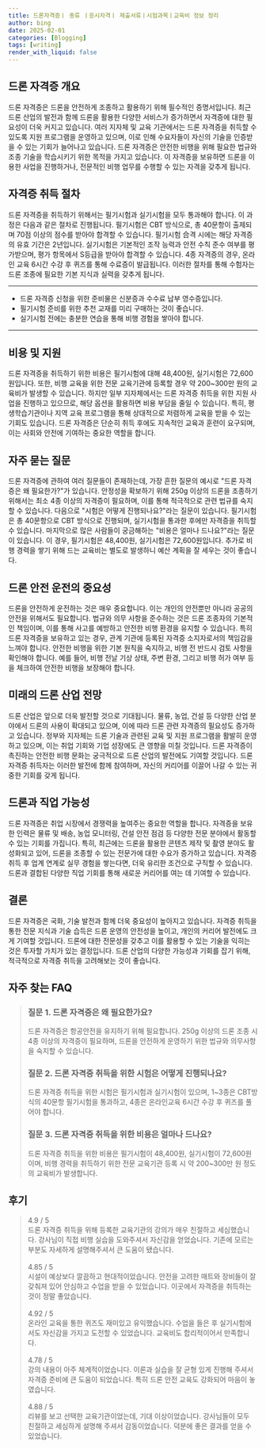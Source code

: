 ```yaml
---
title: 드론자격증ㅣ 종류 ㅣ응시자격ㅣ 제출서류ㅣ시험과목ㅣ교육비 정보 정리
author: bing
date: 2025-02-01
categories: [Blogging]
tags: [writing]
render_with_liquid: false
---
```



<h2 id='드론 자격증 개요'>드론 자격증 개요</h2>

<p>드론 자격증은 드론을 안전하게 조종하고 활용하기 위해 필수적인 증명서입니다. 최근 드론 산업의 발전과 함께 드론을 활용한 다양한 서비스가 증가하면서 자격증에 대한 필요성이 더욱 커지고 있습니다. 여러 지자체 및 교육 기관에서는 드론 자격증을 취득할 수 있도록 지원 프로그램을 운영하고 있으며, 이로 인해 수요자들이 자신의 기술을 인증받을 수 있는 기회가 늘어나고 있습니다. 드론 자격증은 안전한 비행을 위해 필요한 법규와 조종 기술을 학습시키기 위한 목적을 가지고 있습니다. 이 자격증을 보유하면 드론을 이용한 사업을 진행하거나, 전문적인 비행 업무를 수행할 수 있는 자격을 갖추게 됩니다.</p>

<h2 id='자격증 취득 절차'>자격증 취득 절차</h2>

<p>드론 자격증을 취득하기 위해서는 필기시험과 실기시험을 모두 통과해야 합니다. 이 과정은 다음과 같은 절차로 진행됩니다. 필기시험은 CBT 방식으로, 총 40문항이 출제되며 70점 이상의 점수를 받아야 합격할 수 있습니다. 필기시험 合격 시에는 해당 자격증의 유효 기간은 2년입니다. 실기시험은 기본적인 조작 능력과 안전 수칙 준수 여부를 평가받으며, 평가 항목에서 S등급을 받아야 합격할 수 있습니다. 4종 자격증의 경우, 온라인 교육 6시간 수강 후 퀴즈를 통해 수료증이 발급됩니다. 이러한 절차를 통해 수험자는 드론 조종에 필요한 기본 지식과 실력을 갖추게 됩니다.</p>

<hr />

<ul>
    <li>드론 자격증 신청을 위한 준비물은 신분증과 수수료 납부 영수증입니다.</li>
    <li>필기시험 준비를 위한 추천 교재를 미리 구매하는 것이 좋습니다.</li>
    <li>실기시험 전에는 충분한 연습을 통해 비행 경험을 쌓아야 합니다.</li>
</ul>

<hr />

<h2 id='비용 및 지원'>비용 및 지원</h2>

<p>드론 자격증을 취득하기 위한 비용은 필기시험에 대해 48,400원, 실기시험은 72,600원입니다. 또한, 비행 교육을 위한 전문 교육기관에 등록할 경우 약 200~300만 원의 교육비가 발생할 수 있습니다. 하지만 일부 지자체에서는 드론 자격증 취득을 위한 지원 사업을 진행하고 있으므로, 해당 옵션을 활용하면 비용 부담을 줄일 수 있습니다. 특히, 평생학습기관이나 지역 교육 프로그램을 통해 상대적으로 저렴하게 교육을 받을 수 있는 기회도 있습니다. 드론 자격증은 단순히 취득 후에도 지속적인 교육과 훈련이 요구되며, 이는 사회와 안전에 기여하는 중요한 역할을 합니다.</p>

<h2 id='자주 묻는 질문'>자주 묻는 질문</h2>

<p>드론 자격증에 관하여 여러 질문들이 존재하는데, 가장 흔한 질문의 예시로 "드론 자격증은 왜 필요한가?"가 있습니다. 안정성을 확보하기 위해 250g 이상의 드론을 조종하기 위해서는 최소 4종 이상의 자격증이 필요하며, 이를 통해 적극적으로 관련 법규를 숙지할 수 있습니다. 다음으로 "시험은 어떻게 진행되나요?"라는 질문이 있습니다. 필기시험은 총 40문항으로 CBT 방식으로 진행되며, 실기시험을 통과한 후에만 자격증을 취득할 수 있습니다. 마지막으로 많은 사람들이 궁금해하는 "비용은 얼마나 드나요?"라는 질문이 있습니다. 이 경우, 필기시험은 48,400원, 실기시험은 72,600원입니다. 추가로 비행 경력을 쌓기 위해 드는 교육비는 별도로 발생하니 예산 계획을 잘 세우는 것이 좋습니다.</p>

<h2 id='드론 안전 운전의 중요성'>드론 안전 운전의 중요성</h2>

<p>드론을 안전하게 운전하는 것은 매우 중요합니다. 이는 개인의 안전뿐만 아니라 공공의 안전을 위해서도 필요합니다. 법규와 의무 사항을 준수하는 것은 드론 조종자의 기본적인 책임이며, 이를 통해 사고를 예방하고 안전한 비행 환경을 유지할 수 있습니다. 특히 드론 자격증을 보유하고 있는 경우, 관계 기관에 등록된 자격증 소지자로서의 책임감을 느껴야 합니다. 안전한 비행을 위한 기본 원칙을 숙지하고, 비행 전 반드시 검토 사항을 확인해야 합니다. 예를 들어, 비행 전날 기상 상태, 주변 환경, 그리고 비행 허가 여부 등을 체크하여 안전한 비행을 보장해야 합니다.</p>

<h2 id='미래의 드론 산업 전망'>미래의 드론 산업 전망</h2>

<p>드론 산업은 앞으로 더욱 발전할 것으로 기대됩니다. 물류, 농업, 건설 등 다양한 산업 분야에서 드론의 사용이 확대되고 있으며, 이에 따라 드론 관련 자격증의 필요성도 증가하고 있습니다. 정부와 지자체는 드론 기술과 관련된 교육 및 지원 프로그램을 활발히 운영하고 있으며, 이는 취업 기회와 기업 성장에도 큰 영향을 미칠 것입니다. 드론 자격증이 촉진하는 안전한 비행 문화는 궁극적으로 드론 산업의 발전에도 기여할 것입니다. 드론 자격증 취득자는 이러한 발전에 함께 참여하며, 자신의 커리어를 이끌어 나갈 수 있는 귀중한 기회를 갖게 됩니다.</p>

<h2 id='드론과 직업 가능성'>드론과 직업 가능성</h2>

<p>드론 자격증은 취업 시장에서 경쟁력을 높여주는 중요한 역할을 합니다. 자격증을 보유한 인력은 물류 및 배송, 농업 모니터링, 건설 안전 점검 등 다양한 전문 분야에서 활동할 수 있는 기회를 가집니다. 특히, 최근에는 드론을 활용한 콘텐츠 제작 및 촬영 분야도 활성화되고 있어, 드론을 조종할 수 있는 전문가에 대한 수요가 증가하고 있습니다. 자격증 취득 후 업계 연계로 실무 경험을 쌓는다면, 더욱 유리한 조건으로 구직할 수 있습니다. 드론과 결합된 다양한 직업 기회를 통해 새로운 커리어를 여는 데 기여할 수 있습니다.</p>

<h2 id='결론'>결론</h2>

<p>드론 자격증은 국화, 기술 발전과 함께 더욱 중요성이 높아지고 있습니다. 자격증 취득을 통한 전문 지식과 기술 습득은 드론 운영의 안전성을 높이고, 개인의 커리어 발전에도 크게 기여할 것입니다. 드론에 대한 전문성을 갖추고 이를 활용할 수 있는 기술을 익히는 것은 투자할 가치가 있는 결정입니다. 드론 산업의 다양한 가능성과 기회를 잡기 위해, 적극적으로 자격증 취득을 고려해보는 것이 좋습니다.</p>


<h2 id='자주_찾는_FAQ'>자주 찾는 FAQ</h2>
<div itemscope="" itemtype="https://schema.org/FAQPage">
<blockquote>
<div itemscope="" itemprop="mainEntity" itemtype="https://schema.org/Question">
<h3 itemprop="name">질문 1. 드론 자격증은 왜 필요한가요?</h3>
<div itemscope="" itemprop="acceptedAnswer" itemtype="https://schema.org/Answer">
<span itemprop="text">
<p>드론 자격증은 항공안전을 유지하기 위해 필요합니다. 250g 이상의 드론 조종 시 4종 이상의 자격증이 필요하며, 드론을 안전하게 운영하기 위한 법규와 의무사항을 숙지할 수 있습니다.</p>
</span>
</div>
</div>
<div itemscope="" itemprop="mainEntity" itemtype="https://schema.org/Question">
<h3 itemprop="name">질문 2. 드론 자격증 취득을 위한 시험은 어떻게 진행되나요?</h3>
<div itemscope="" itemprop="acceptedAnswer" itemtype="https://schema.org/Answer">
<span itemprop="text">
<p>드론 자격증 취득을 위한 시험은 필기시험과 실기시험이 있으며, 1~3종은 CBT방식의 40문항 필기시험을 통과하고, 4종은 온라인교육 6시간 수강 후 퀴즈를 풀어야 합니다.</p>
</span>
</div>
</div>
<div itemscope="" itemprop="mainEntity" itemtype="https://schema.org/Question">
<h3 itemprop="name">질문 3. 드론 자격증 취득을 위한 비용은 얼마나 드나요?</h3>
<div itemscope="" itemprop="acceptedAnswer" itemtype="https://schema.org/Answer">
<span itemprop="text">
<p>드론 자격증 취득을 위한 비용은 필기시험이 48,400원, 실기시험이 72,600원이며, 비행 경력을 취득하기 위한 전문 교육기관 등록 시 약 200~300만 원 정도의 교육비가 발생합니다.</p>
</span>
</div>
</div>
</blockquote>
</div>
<h2 id='후기'>후기</h2>
<div itemscope itemtype="https://schema.org/Product">
  <blockquote>
  <div itemprop="review" itemscope itemtype="https://schema.org/Review">
      <div itemprop="reviewRating" itemscope itemtype="https://schema.org/Rating"> <span itemprop="ratingValue">4.9</span> / <span itemprop="bestRating">5</span> </div>
      <span itemprop="reviewBody">드론 자격증 취득을 위해 등록한 교육기관의 강의가 매우 친절하고 세심했습니다. 강사님이 직접 비행 실습을 도와주셔서 자신감을 얻었습니다. 기존에 모르는 부분도 자세하게 설명해주셔서 큰 도움이 됐습니다.</span>
  </div>
  <br>
  <div itemprop="review" itemscope itemtype="https://schema.org/Review">
      <div itemprop="reviewRating" itemscope itemtype="https://schema.org/Rating"> <span itemprop="ratingValue">4.85</span> / <span itemprop="bestRating">5</span> </div>
      <span itemprop="reviewBody">시설이 예상보다 깔끔하고 현대적이었습니다. 안전을 고려한 매트와 장비들이 잘 갖춰져 있어 안심하고 수업을 받을 수 있었습니다. 이곳에서 자격증을 취득하는 것이 정말 좋았습니다.</span>
  </div>
  <br>
  <div itemprop="review" itemscope itemtype="https://schema.org/Review">
      <div itemprop="reviewRating" itemscope itemtype="https://schema.org/Rating"> <span itemprop="ratingValue">4.92</span> / <span itemprop="bestRating">5</span> </div>
      <span itemprop="reviewBody">온라인 교육을 통한 퀴즈도 재미있고 유익했습니다. 수업을 들은 후 실기시험에서도 자신감을 가지고 도전할 수 있었습니다. 교육비도 합리적이어서 만족합니다.</span>
  </div>
  <br>
  <div itemprop="review" itemscope itemtype="https://schema.org/Review">
      <div itemprop="reviewRating" itemscope itemtype="https://schema.org/Rating"> <span itemprop="ratingValue">4.78</span> / <span itemprop="bestRating">5</span> </div>
      <span itemprop="reviewBody">강의 내용이 아주 체계적이었습니다. 이론과 실습을 잘 균형 있게 진행해 주셔서 자격증 준비에 큰 도움이 되었습니다. 특히 드론 안전 교육도 강화되어 마음이 놓였습니다.</span>
  </div>
  <br>
  <div itemprop="review" itemscope itemtype="https://schema.org/Review">
      <div itemprop="reviewRating" itemscope itemtype="https://schema.org/Rating"> <span itemprop="ratingValue">4.88</span> / <span itemprop="bestRating">5</span> </div>
      <span itemprop="reviewBody">리뷰를 보고 선택한 교육기관이었는데, 기대 이상이었습니다. 강사님들이 모두 친절하고 세심하게 설명해 주셔서 감동이었습니다. 덕분에 좋은 결과를 얻을 수 있었습니다.</span>
  </div>
  </blockquote>
</div>
